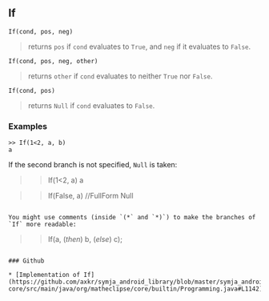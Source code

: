 ## If

```
If(cond, pos, neg)
```

> returns `pos` if `cond` evaluates to `True`, and `neg` if it evaluates to `False`.
 
```
If(cond, pos, neg, other)
```

> returns `other` if `cond` evaluates to neither `True` nor `False`.

```
If(cond, pos)
```

> returns `Null` if `cond` evaluates to `False`.

### Examples

```
>> If(1<2, a, b)
a
```

If the second branch is not specified, `Null` is taken:

>> If(1<2, a)
a
 
>> If(False, a) //FullForm
Null
```

You might use comments (inside `(*` and `*)`) to make the branches of `If` more readable:

```
>> If(a, (*then*) b, (*else*) c);
```

### Github

* [Implementation of If](https://github.com/axkr/symja_android_library/blob/master/symja_android_library/matheclipse-core/src/main/java/org/matheclipse/core/builtin/Programming.java#L1142) 
